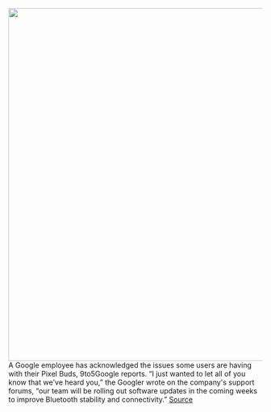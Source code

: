 <img src='https://cdn.vox-cdn.com/thumbor/IboWoZ-lSbvSZ3P453lZ7us56YE=/0x0:2040x1360/1200x800/filters:focal(857x517:1183x843)/cdn.vox-cdn.com/uploads/chorus_image/image/66912119/bfarsace_200424_3992_0006.0.0.jpg' width='700px' /><br/>
A Google employee has acknowledged the issues some users are having with their Pixel Buds, 9to5Google reports. “I just wanted to let all of you know that we've heard you,” the Googler wrote on the company's support forums, “our team will be rolling out software updates in the coming weeks to improve Bluetooth stability and connectivity.”
<a href='https://www.theverge.com/2020/6/9/21285224/google-pixel-buds-connection-issues-fix-promise-coming-weeks-bluetooth'> Source <a/>